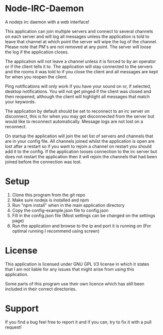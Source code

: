 # Node-IRC-Daemon
A nodejs irc daemon with a web interface!

This application can join multiple servers and connect to several channels on each server and will log all
messages unless the application is told to leave that channel at which point the server will wipe the log
of the channel. Please note that PM's are not removed at any point. The server will loose the log if the
application closes.

The application will not leave a channel unless it is forced to by an operator or if the client tells it to.
The application will stay connected to the servers and the rooms it was told to if you close the client and
all messages are kept for when you reopen the client.

Ping notifications will only work if you have your sound on or, if selected, desktop notifications. You will
not get pinged if the client was closed and then reopened, although the client will highlight all messages that
match your keywords.

The application by default should be set to reconnect to an irc server on disconnect, this is for when you may get
disconnected from the server but would like to reconnect automatically. Message logs are not lost on a reconnect.

On startup the application will join the set list of servers and channels that are in your config file. All channels
joined whilst the application is open are lost after a restart so if you want to rejoin a channel on restart you should
add it to the config. If the application looses connection to the irc server but does not restart the application then
it will rejoin the channels that had been joined before the connection was lost.

# Setup
1. Clone this program from the git repo
2. Make sure nodejs is installed and npm
3. Run "npm install" when in the main application directory
4. Copy the config-example.json file to config.json
5. Fill in the config.json file (Most settings can be changed on the settings page)
6. Run the application and browse to the ip and port it is running on (For optimal running I recommend using screen)

# License
This application is licensed under GNU GPL V3 license in which it states that I am not liable for any issues that
might arise from using this application.

Some parts of this program use their own licence which has still been included in their correct directories.

# Support
If you find a bug feel free to report it and if you can, try to fix it with a pull request!